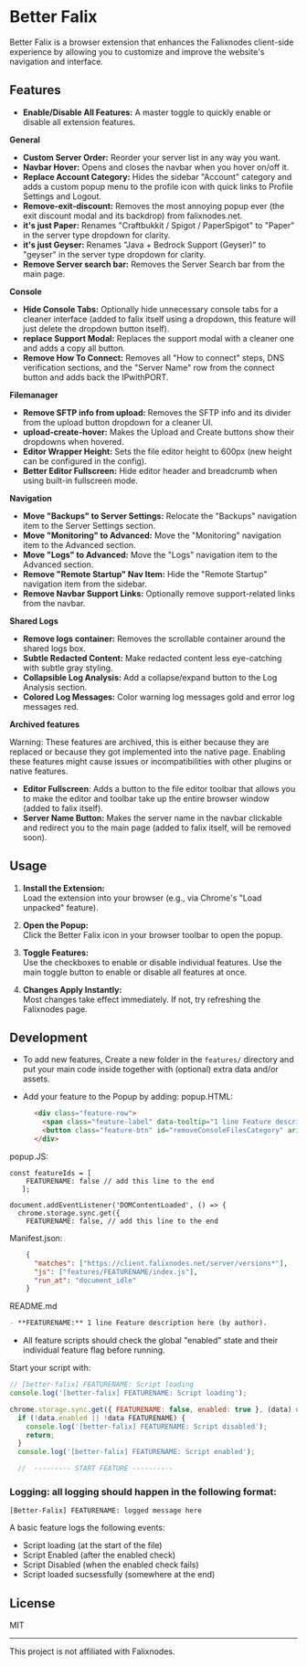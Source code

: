 # Better Falix

Better Falix is a browser extension that enhances the Falixnodes client-side experience by allowing you to customize and improve the website's navigation and interface.

## Features
- **Enable/Disable All Features:** A master toggle to quickly enable or disable all extension features.

**General**
- **Custom Server Order:** Reorder your server list in any way you want.
- **Navbar Hover:** Opens and closes the navbar when you hover on/off it.
- **Replace Account Category:** Hides the sidebar "Account" category and adds a custom popup menu to the profile icon with quick links to Profile Settings and Logout.
- **Remove-exit-discount:** Removes the most annoying popup ever (the exit discount modal and its backdrop) from falixnodes.net.
- **it's just Paper:** Renames "Craftbukkit / Spigot / PaperSpigot" to "Paper" in the server type dropdown for clarity.
- **it's just Geyser:** Renames "Java + Bedrock Support (Geyser)" to "geyser" in the server type dropdown for clarity.
- **Remove Server search bar:** Removes the Server Search bar from the main page.

**Console**
- **Hide Console Tabs:** Optionally hide unnecessary console tabs for a cleaner interface (added to falix itself using a dropdown, this feature will just delete the dropdown button itself).
- **replace Support Modal:** Replaces the support modal with a cleaner one and adds a copy all button.
- **Remove How To Connect:** Removes all "How to connect" steps, DNS verification sections, and the "Server Name" row from the connect button and adds back the IPwithPORT.

**Filemanager**
- **Remove SFTP info from upload:** Removes the SFTP info and its divider from the upload button dropdown for a cleaner UI.
- **upload-create-hover:** Makes the Upload and Create buttons show their dropdowns when hovered.
- **Editor Wrapper Height:** Sets the file editor height to 600px (new height can be configured in the config).
- **Better Editor Fullscreen:** Hide editor header and breadcrumb when using built-in fullscreen mode.


**Navigation**
- **Move "Backups" to Server Settings:** Relocate the "Backups" navigation item to the Server Settings section.
- **Move "Monitoring" to Advanced:** Move the "Monitoring" navigation item to the Advanced section.
- **Move "Logs" to Advanced:** Move the "Logs" navigation item to the Advanced section.
- **Remove "Remote Startup" Nav Item:** Hide the "Remote Startup" navigation item from the sidebar.
- **Remove Navbar Support Links:** Optionally remove support-related links from the navbar.

**Shared Logs**
- **Remove logs container:** Removes the scrollable container around the shared logs box.
- **Subtle Redacted Content:** Make redacted content less eye-catching with subtle gray styling.
- **Collapsible Log Analysis:** Add a collapse/expand button to the Log Analysis section.
- **Colored Log Messages:** Color warning log messages gold and error log messages red.

**Archived features**

Warning: These features are archived, this is either because they are replaced or because they got implemented into the native page.
Enabling these features might cause issues or incompatibilities with other plugins or native features.

- **Editor Fullscreen**: Adds a button to the file editor toolbar that allows you to make the editor and toolbar take up the entire browser window (added to falix itself).
- **Server Name Button:** Makes the server name in the navbar clickable and redirect you to the main page (added to falix itself, will be removed soon).

## Usage

1. **Install the Extension:**  
   Load the extension into your browser (e.g., via Chrome's "Load unpacked" feature).

2. **Open the Popup:**  
   Click the Better Falix icon in your browser toolbar to open the popup.

3. **Toggle Features:**  
   Use the checkboxes to enable or disable individual features. Use the main toggle button to enable or disable all features at once.

4. **Changes Apply Instantly:**  
   Most changes take effect immediately. If not, try refreshing the Falixnodes page.

## Development

- To add new features, Create a new folder in the `features/` directory and put your main code inside together with (optional) extra data and/or assets.

- Add your feature to the Popup by adding:
popup.HTML:
```html
      <div class="feature-row">
        <span class="feature-label" data-tooltip="1 line Feature description here (by author).">FEATURE NAME</span>
        <button class="feature-btn" id="removeConsoleFilesCategory" aria-pressed="false" tabindex="0"><span class="dot"></span></button>
      </div>
```
popup.JS:
```JS
const featureIds = [
    FEATURENAME: false // add this line to the end
   ];
```
```JS
document.addEventListener('DOMContentLoaded', () => {
  chrome.storage.sync.get({
    FEATURENAME: false, // add this line to the end
```

Manifest.json:
```json
    {
      "matches": ["https://client.falixnodes.net/server/versions*"],
      "js": ["features/FEATURENAME/index.js"],
      "run_at": "document_idle"
    }
```
README.md
```md
- **FEATURENAME:** 1 line Feature description here (by author).
```

- All feature scripts should check the global "enabled" state and their individual feature flag before running.

Start your script with:
```js
// [better-falix] FEATURENAME: Script loading
console.log('[better-falix] FEATURENAME: Script loading');

chrome.storage.sync.get({ FEATURENAME: false, enabled: true }, (data) => {
  if (!data.enabled || !data FEATURENAME) {
    console.log('[better-falix] FEATURENAME: Script disabled');
    return;
  }
  console.log('[better-falix] FEATURENAME: Script enabled');

  //  --------- START FEATURE ----------
```
 ### Logging: all logging should happen in the following format:

```
[Better-Falix] FEATURENAME: logged message here
```

   A basic feature logs the following events:
   - Script loading (at the start of the file)
   - Script Enabled (after the enabled check)
   - Script Disabled (when the enabled check fails)
   - Script loaded sucsessfully (somewhere at the end)

## License

MIT

---
This project is not affiliated with Falixnodes.
